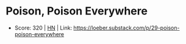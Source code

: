 # Poison, Poison Everywhere

- Score: 320 | [HN](https://news.ycombinator.com/item?id=45715726) | Link: https://loeber.substack.com/p/29-poison-poison-everywhere

